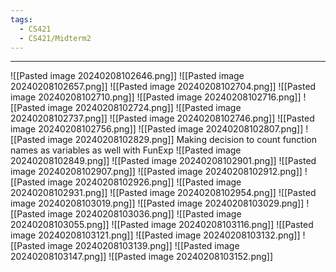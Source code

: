 ```yaml
---
tags:
  - CS421
  - CS421/Midterm2
---
```

---
![[Pasted image 20240208102646.png]]
![[Pasted image 20240208102657.png]]
![[Pasted image 20240208102704.png]]
![[Pasted image 20240208102710.png]]
![[Pasted image 20240208102716.png]]
![[Pasted image 20240208102724.png]]
![[Pasted image 20240208102737.png]]
![[Pasted image 20240208102746.png]]
![[Pasted image 20240208102756.png]]
![[Pasted image 20240208102807.png]]
![[Pasted image 20240208102829.png]]
Making decision to count function names as variables as well with FunExp
![[Pasted image 20240208102849.png]]
![[Pasted image 20240208102901.png]]
![[Pasted image 20240208102907.png]]
![[Pasted image 20240208102912.png]]
![[Pasted image 20240208102926.png]]
![[Pasted image 20240208102931.png]]
![[Pasted image 20240208102954.png]]
![[Pasted image 20240208103019.png]]
![[Pasted image 20240208103029.png]]
![[Pasted image 20240208103036.png]]
![[Pasted image 20240208103055.png]]
![[Pasted image 20240208103116.png]]
![[Pasted image 20240208103121.png]]
![[Pasted image 20240208103132.png]]
![[Pasted image 20240208103139.png]]
![[Pasted image 20240208103147.png]]
![[Pasted image 20240208103152.png]]
